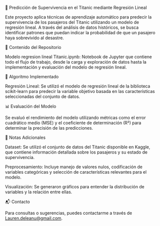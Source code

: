 🚢 Predicción de Supervivencia en el Titanic mediante Regresión Lineal

Este proyecto aplica técnicas de aprendizaje automático para predecir la supervivencia de los pasajeros del Titanic utilizando un modelo de regresión lineal. A través del análisis de datos históricos, se busca identificar patrones que puedan indicar la probabilidad de que un pasajero haya sobrevivido al desastre.

📁 Contenido del Repositorio

Modelo regresion lineal Titanic.ipynb: Notebook de Jupyter que contiene todo el flujo de trabajo, desde la carga y exploración de datos hasta la implementación y evaluación del modelo de regresión lineal.

🧠 Algoritmo Implementado

Regresión Lineal: Se utilizó el modelo de regresión lineal de la biblioteca scikit-learn para predecir la variable objetivo basada en las características seleccionadas del conjunto de datos.

📊 Evaluación del Modelo

Se evaluó el rendimiento del modelo utilizando métricas como el error cuadrático medio (MSE) y el coeficiente de determinación (R²) para determinar la precisión de las predicciones.


📌 Notas Adicionales

Dataset: Se utilizó el conjunto de datos del Titanic disponible en Kaggle, que contiene información detallada sobre los pasajeros y su estado de supervivencia.

Preprocesamiento: Incluye manejo de valores nulos, codificación de variables categóricas y selección de características relevantes para el modelo.

Visualización: Se generaron gráficos para entender la distribución de variables y la relación entre ellas.

📬 Contacto

Para consultas o sugerencias, puedes contactarme a través de Lauren.deleanu@gmail.com.
